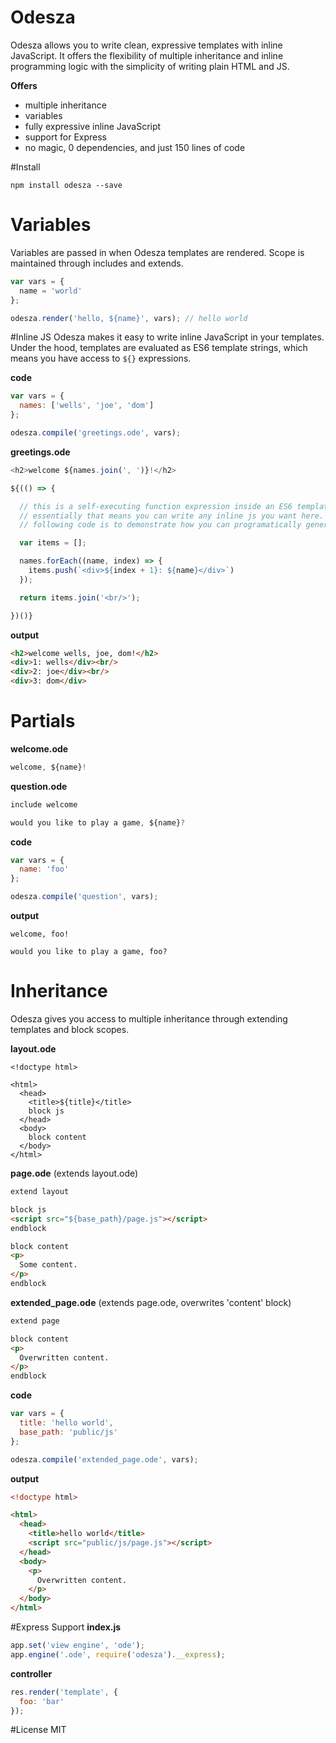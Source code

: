 # Odesza

Odesza allows you to write clean, expressive templates with inline JavaScript.  It offers the flexibility of multiple inheritance and inline programming logic with the simplicity of writing plain HTML and JS.

**Offers**  
- multiple inheritance
- variables
- fully expressive inline JavaScript
- support for Express
- no magic, 0 dependencies, and just 150 lines of code

#Install
```
npm install odesza --save
```

# Variables
Variables are passed in when Odesza templates are rendered. Scope is maintained through includes and extends.
```javascript
var vars = {
  name = 'world'
};

odesza.render('hello, ${name}', vars); // hello world
```

#Inline JS
Odesza makes it easy to write inline JavaScript in your templates.  Under the hood, templates are evaluated as ES6 template strings, which means you have access to `${}` expressions.  

**code**
```javascript
var vars = {
  names: ['wells', 'joe', 'dom']
};

odesza.compile('greetings.ode', vars);
```
**greetings.ode**
```javascript
<h2>welcome ${names.join(', ')}!</h2>

${(() => {

  // this is a self-executing function expression inside an ES6 template string.
  // essentially that means you can write any inline js you want here. the
  // following code is to demonstrate how you can programatically generate HTML.

  var items = [];

  names.forEach((name, index) => {
    items.push(`<div>${index + 1}: ${name}</div>`)
  });

  return items.join('<br/>');

})()}
```
**output**
```html
<h2>welcome wells, joe, dom!</h2>
<div>1: wells</div><br/>
<div>2: joe</div><br/>
<div>3: dom</div>
```
# Partials
**welcome.ode**
```javascript
welcome, ${name}!
```
**question.ode**
```javascript
include welcome

would you like to play a game, ${name}?
```
**code**
```javascript
var vars = {
  name: 'foo'
};

odesza.compile('question', vars);
```
**output**
```
welcome, foo!

would you like to play a game, foo?
```

# Inheritance
Odesza gives you access to multiple inheritance through extending templates and block scopes.  

**layout.ode**
```jade
<!doctype html>

<html>
  <head>
    <title>${title}</title>
    block js
  </head>
  <body>
    block content
  </body>
</html>
```
**page.ode** (extends layout.ode)
```html
extend layout

block js
<script src="${base_path}/page.js"></script>
endblock

block content
<p>
  Some content.
</p>
endblock
```
**extended_page.ode** (extends page.ode, overwrites 'content' block)
```html
extend page

block content
<p>
  Overwritten content.
</p>
endblock
```
**code**
```javascript
var vars = {
  title: 'hello world',
  base_path: 'public/js'
};

odesza.compile('extended_page.ode', vars);
```
**output**
```html
<!doctype html>

<html>
  <head>
    <title>hello world</title>
    <script src="public/js/page.js"></script>
  </head>
  <body>
    <p>
      Overwritten content.
    </p>
  </body>
</html>
```
#Express Support
**index.js**
```javascript
app.set('view engine', 'ode');
app.engine('.ode', require('odesza').__express);
```
**controller**
```javascript
res.render('template', {
  foo: 'bar'
});
```
#License
MIT
